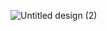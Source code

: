 ![Untitled design (2)](https://github.com/prakharsdev/YouTube_Ad_Revenue_Optimization/assets/26145700/b20d9708-201e-455a-9d7e-8ebcf34519dd)
